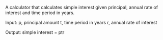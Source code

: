 A calculator that calculates simple interest given principal, annual rate of interest and time period in years.

Input: 
p, principal amount 
t, time period in years 
r, annual rate of interest 

Output: 
simple interest = ptr
